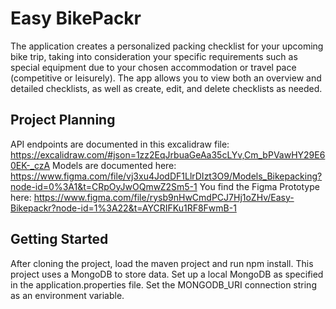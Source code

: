 # Easy BikePackr
The application creates a personalized packing checklist for your upcoming bike trip, taking into consideration your specific requirements
such as special equipment due to your chosen accommodation or travel pace (competitive or leisurely).
The app allows you to view both an overview and detailed checklists, as well as create, edit, and delete checklists as needed.

## Project Planning
API endpoints are documented in this excalidraw file: https://excalidraw.com/#json=1zz2EqJrbuaGeAa35cLYv,Cm_bPVawHY29E60EK-_czA
Models are documented here: https://www.figma.com/file/vj3xu4JodDF1LlrDIzt3O9/Models_Bikepacking?node-id=0%3A1&t=CRpOyJwOQmwZ2Sm5-1
You find the Figma Prototype here: https://www.figma.com/file/rysb9nHwCmdPCJ7Hj1oZHv/Easy-Bikepackr?node-id=1%3A22&t=AYCRIFKu1RF8FwmB-1

## Getting Started
After cloning the project, load the maven project and run npm install.
This project uses a MongoDB to store data. Set up a local MongoDB as specified in the application.properties file.
Set the MONGODB_URI connection string as an environment variable.
